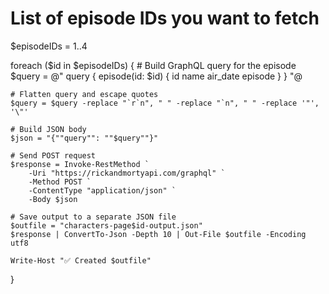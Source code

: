 # List of episode IDs you want to fetch
$episodeIDs = 1..4

foreach ($id in $episodeIDs) {
    # Build GraphQL query for the episode
    $query = @"
query {
  episode(id: $id) {
    id
    name
    air_date
    episode
  }
}
"@

    # Flatten query and escape quotes
    $query = $query -replace "`r`n", " " -replace "`n", " " -replace '"', '\"'

    # Build JSON body
    $json = "{""query"": ""$query""}"

    # Send POST request
    $response = Invoke-RestMethod `
        -Uri "https://rickandmortyapi.com/graphql" `
        -Method POST `
        -ContentType "application/json" `
        -Body $json

    # Save output to a separate JSON file
    $outfile = "characters-page$id-output.json"
    $response | ConvertTo-Json -Depth 10 | Out-File $outfile -Encoding utf8

    Write-Host "✅ Created $outfile"
}
